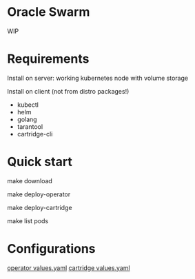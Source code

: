 # Oracle Swarm

WIP

# Requirements

Install on server: working kubernetes node with volume storage

Install on client (not from distro packages!)

- kubectl
- helm
- golang
- tarantool
- cartridge-cli

# Quick start

make download

make deploy-operator

make deploy-cartridge

make list pods

# Configurations

[operator values.yaml](operator-helm-chart-values.yaml)
[cartridge values.yaml](cartridge-helm-chart-values.yaml)

